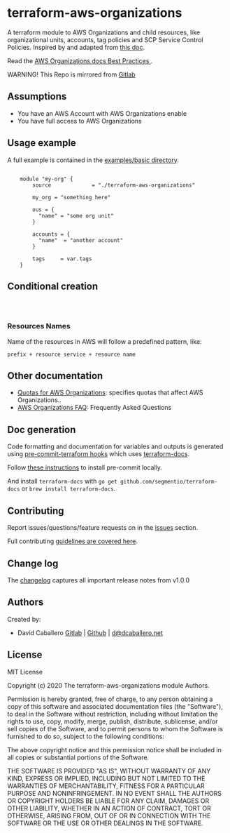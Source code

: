 # terraform-aws-organizations

A terraform module to AWS Organizations and child resources, like organizational units, accounts, tag policies and SCP Service Control Policies. Inspired by and adapted from [this doc](https://docs.aws.amazon.com/organizations/latest/userguide/orgs_introduction.html).

Read the [AWS Organizations docs Best Practices ](https://docs.aws.amazon.com/organizations/latest/userguide/orgs_best-practices_mgmt-acct.html).

WARNING! This Repo is mirrored from [Gitlab](https://gitlab.com/arkhoss/terraform-aws-organizations)

## Assumptions

* You have an AWS Account with AWS Organizations enable
* You have full access to AWS Organizations


## Usage example

A full example is contained in the [examples/basic directory](https://gitlab.com/arkhoss/terraform-aws-organizations/-/tree/master/examples).

```hcl

    module "my-org" {
        source             = "./terraform-aws-organizations"

        my_org = "something here"

        ous = {
          "name" = "some org unit"
        }

        accounts = {
          "name"  = "another account"
        }

        tags     = var.tags
    }

```

## Conditional creation


```hcl



```

### Resources Names

Name of the resources in AWS will follow a predefined pattern, like:

```
prefix + resource service + resource name
```

## Other documentation

* [Quotas for AWS Organizations](https://docs.aws.amazon.com/organizations/latest/userguide/orgs_reference_limits.html): specifies quotas that affect AWS Organizations..
* [AWS Organizations FAQ](https://aws.amazon.com/organizations/faqs/): Frequently Asked Questions

## Doc generation

Code formatting and documentation for variables and outputs is generated using [pre-commit-terraform hooks](https://github.com/antonbabenko/pre-commit-terraform) which uses [terraform-docs](https://github.com/segmentio/terraform-docs).

Follow [these instructions](https://github.com/antonbabenko/pre-commit-terraform#how-to-install) to install pre-commit locally.

And install `terraform-docs` with `go get github.com/segmentio/terraform-docs` or `brew install terraform-docs`.

## Contributing

Report issues/questions/feature requests on in the [issues](https://gitlab.com/arkhoss/terraform-aws-organizations/-/issues) section.

Full contributing [guidelines are covered here](https://gitlab.com/arkhoss/terraform-aws-organizations/-/blob/master/CONTRIBUTING.md).

## Change log

The [changelog](https://gitlab.com/arkhoss/terraform-aws-organizations/-/blob/master/CHANGELOG.md) captures all important release notes from v1.0.0

## Authors

Created by:

- David Caballero [Gitlab](https://gitlab.com/arkhoss) | [Github](https://github.com/arkhoss) | d@dcaballero.net

## License

MIT License

Copyright (c) 2020 The terraform-aws-organizations module Authors.

Permission is hereby granted, free of charge, to any person obtaining a copy
of this software and associated documentation files (the "Software"), to deal
in the Software without restriction, including without limitation the rights
to use, copy, modify, merge, publish, distribute, sublicense, and/or sell
copies of the Software, and to permit persons to whom the Software is
furnished to do so, subject to the following conditions:

The above copyright notice and this permission notice shall be included in all
copies or substantial portions of the Software.

THE SOFTWARE IS PROVIDED "AS IS", WITHOUT WARRANTY OF ANY KIND, EXPRESS OR
IMPLIED, INCLUDING BUT NOT LIMITED TO THE WARRANTIES OF MERCHANTABILITY,
FITNESS FOR A PARTICULAR PURPOSE AND NONINFRINGEMENT. IN NO EVENT SHALL THE
AUTHORS OR COPYRIGHT HOLDERS BE LIABLE FOR ANY CLAIM, DAMAGES OR OTHER
LIABILITY, WHETHER IN AN ACTION OF CONTRACT, TORT OR OTHERWISE, ARISING FROM,
OUT OF OR IN CONNECTION WITH THE SOFTWARE OR THE USE OR OTHER DEALINGS IN THE
SOFTWARE.

<!-- BEGINNING OF PRE-COMMIT-TERRAFORM DOCS HOOK -->


<!-- END OF PRE-COMMIT-TERRAFORM DOCS HOOK -->